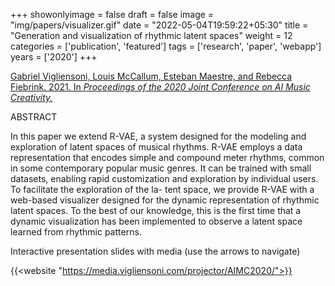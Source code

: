 +++
showonlyimage = false
draft = false
image = "img/papers/visualizer.gif"
date = "2022-05-04T19:59:22+05:30"
title = "Generation and visualization of rhythmic latent spaces"
weight = 12
categories = ['publication', 'featured']
tags = ['research', 'paper', 'webapp']
years = ['2020']
+++



<!--more-->

[Gabriel Vigliensoni, Louis McCallum, Esteban Maestre, and Rebecca Fiebrink. 2021. In _Proceedings of the 2020 Joint Conference on AI Music Creativity._](https://doi.org/10.5281/zenodo.4285422)

ABSTRACT

In this paper we extend R-VAE, a system designed for the modeling and exploration of latent spaces of musical rhythms. R-VAE employs a data representation that encodes simple and compound meter rhythms, common in some contemporary popular music genres. It can be trained with small datasets, enabling rapid customization and exploration by individual users. To facilitate the exploration of the la- tent space, we provide R-VAE with a web-based visualizer designed for the dynamic representation of rhythmic latent spaces. To the best of our knowledge, this is the first time that a dynamic visualization has been implemented to observe a latent space learned from rhythmic patterns.

Interactive presentation slides with media (use the arrows to navigate)

{{<website "https://media.vigliensoni.com/projector/AIMC2020/">}}